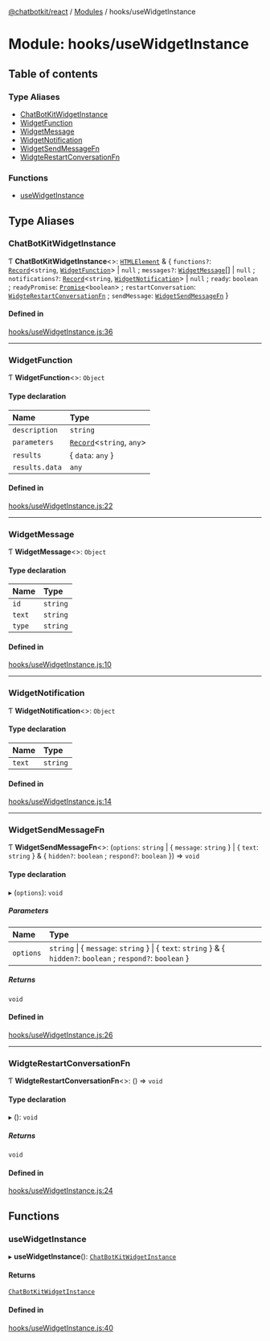 [@chatbotkit/react](../README.md) / [Modules](../modules.md) / hooks/useWidgetInstance

# Module: hooks/useWidgetInstance

## Table of contents

### Type Aliases

- [ChatBotKitWidgetInstance](hooks_useWidgetInstance.md#chatbotkitwidgetinstance)
- [WidgetFunction](hooks_useWidgetInstance.md#widgetfunction)
- [WidgetMessage](hooks_useWidgetInstance.md#widgetmessage)
- [WidgetNotification](hooks_useWidgetInstance.md#widgetnotification)
- [WidgetSendMessageFn](hooks_useWidgetInstance.md#widgetsendmessagefn)
- [WidgteRestartConversationFn](hooks_useWidgetInstance.md#widgterestartconversationfn)

### Functions

- [useWidgetInstance](hooks_useWidgetInstance.md#usewidgetinstance)

## Type Aliases

### ChatBotKitWidgetInstance

Ƭ **ChatBotKitWidgetInstance**\<\>: [`HTMLElement`]( https://developer.mozilla.org/docs/Web/API/HTMLElement ) & \{ `functions?`: [`Record`]( https://www.typescriptlang.org/docs/handbook/utility-types.html#recordkeys-type )\<`string`, [`WidgetFunction`](hooks_useWidgetInstance.md#widgetfunction)\> \| ``null`` ; `messages?`: [`WidgetMessage`](hooks_useWidgetInstance.md#widgetmessage)[] \| ``null`` ; `notifications?`: [`Record`]( https://www.typescriptlang.org/docs/handbook/utility-types.html#recordkeys-type )\<`string`, [`WidgetNotification`](hooks_useWidgetInstance.md#widgetnotification)\> \| ``null`` ; `ready`: `boolean` ; `readyPromise`: [`Promise`]( https://developer.mozilla.org/docs/Web/JavaScript/Reference/Global_Objects/Promise )\<`boolean`\> ; `restartConversation`: [`WidgteRestartConversationFn`](hooks_useWidgetInstance.md#widgterestartconversationfn) ; `sendMessage`: [`WidgetSendMessageFn`](hooks_useWidgetInstance.md#widgetsendmessagefn)  }

#### Defined in

[hooks/useWidgetInstance.js:36](https://github.com/chatbotkit/node-sdk/blob/main/packages/react/src/hooks/useWidgetInstance.js#L36)

___

### WidgetFunction

Ƭ **WidgetFunction**\<\>: `Object`

#### Type declaration

| Name | Type |
| :------ | :------ |
| `description` | `string` |
| `parameters` | [`Record`]( https://www.typescriptlang.org/docs/handbook/utility-types.html#recordkeys-type )\<`string`, `any`\> |
| `results` | \{ `data`: `any`  } |
| `results.data` | `any` |

#### Defined in

[hooks/useWidgetInstance.js:22](https://github.com/chatbotkit/node-sdk/blob/main/packages/react/src/hooks/useWidgetInstance.js#L22)

___

### WidgetMessage

Ƭ **WidgetMessage**\<\>: `Object`

#### Type declaration

| Name | Type |
| :------ | :------ |
| `id` | `string` |
| `text` | `string` |
| `type` | `string` |

#### Defined in

[hooks/useWidgetInstance.js:10](https://github.com/chatbotkit/node-sdk/blob/main/packages/react/src/hooks/useWidgetInstance.js#L10)

___

### WidgetNotification

Ƭ **WidgetNotification**\<\>: `Object`

#### Type declaration

| Name | Type |
| :------ | :------ |
| `text` | `string` |

#### Defined in

[hooks/useWidgetInstance.js:14](https://github.com/chatbotkit/node-sdk/blob/main/packages/react/src/hooks/useWidgetInstance.js#L14)

___

### WidgetSendMessageFn

Ƭ **WidgetSendMessageFn**\<\>: (`options`: `string` \| \{ `message`: `string`  } \| \{ `text`: `string`  } & \{ `hidden?`: `boolean` ; `respond?`: `boolean`  }) => `void`

#### Type declaration

▸ (`options`): `void`

##### Parameters

| Name | Type |
| :------ | :------ |
| `options` | `string` \| \{ `message`: `string`  } \| \{ `text`: `string`  } & \{ `hidden?`: `boolean` ; `respond?`: `boolean`  } |

##### Returns

`void`

#### Defined in

[hooks/useWidgetInstance.js:26](https://github.com/chatbotkit/node-sdk/blob/main/packages/react/src/hooks/useWidgetInstance.js#L26)

___

### WidgteRestartConversationFn

Ƭ **WidgteRestartConversationFn**\<\>: () => `void`

#### Type declaration

▸ (): `void`

##### Returns

`void`

#### Defined in

[hooks/useWidgetInstance.js:24](https://github.com/chatbotkit/node-sdk/blob/main/packages/react/src/hooks/useWidgetInstance.js#L24)

## Functions

### useWidgetInstance

▸ **useWidgetInstance**(): [`ChatBotKitWidgetInstance`](hooks_useWidgetInstance.md#chatbotkitwidgetinstance)

#### Returns

[`ChatBotKitWidgetInstance`](hooks_useWidgetInstance.md#chatbotkitwidgetinstance)

#### Defined in

[hooks/useWidgetInstance.js:40](https://github.com/chatbotkit/node-sdk/blob/main/packages/react/src/hooks/useWidgetInstance.js#L40)

